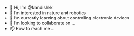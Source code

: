 - 👋 Hi, I’m @Nandishkk
- 👀 I’m interested in nature and robotics
- 🌱 I’m currently learning about controlling electronic devices
- 💞️ I’m looking to collaborate on ...
- 📫 How to reach me ...

<!---
Nandishkk/Nandishkk is a ✨ special ✨ repository because its `README.md` (this file) appears on your GitHub profile.
You can click the Preview link to take a look at your changes.
--->
